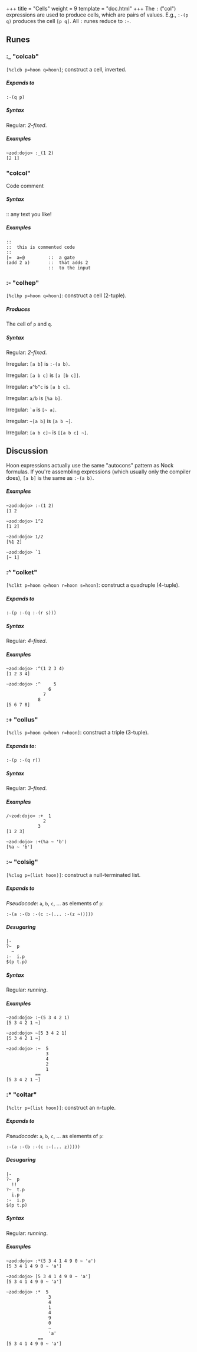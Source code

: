 +++
title = "Cells"
weight = 9
template = "doc.html"
+++
The `:` ("col") expressions are used to produce cells, which are pairs of values.  E.g., `:-(p q)` produces the cell `[p q]`.  All `:` runes reduce to `:-`.

## Runes

### :_ "colcab"

`[%clcb p=hoon q=hoon]`; construct a cell, inverted.

##### Expands to

```
:-(q p)
```

##### Syntax

Regular: *2-fixed*.

##### Examples

```
~zod:dojo> :_(1 2)
[2 1]
```

### "colcol"

Code comment

##### Syntax

::  any text you like!

##### Examples

```
::
::  this is commented code
::
|=  a=@         ::  a gate
(add 2 a)       ::  that adds 2
                ::  to the input
```

### :- "colhep"

`[%clhp p=hoon q=hoon]`: construct a cell (2-tuple).

##### Produces

The cell of `p` and `q`.

##### Syntax

Regular: *2-fixed*.

Irregular: `[a b]` is `:-(a b)`.

Irregular: `[a b c]` is `[a [b c]]`.

Irregular: `a^b^c` is `[a b c]`.

Irregular: `a/b` is `[%a b]`.

Irregular: `` `a `` is `[~ a]`.

Irregular: `~[a b]` is `[a b ~]`.

Irregular: `[a b c]~` is `[[a b c] ~]`.

## Discussion

Hoon expressions actually use the same "autocons" pattern as Nock
formulas.  If you're assembling expressions (which usually only the
compiler does), `[a b]` is the same as `:-(a b)`.

##### Examples

```
~zod:dojo> :-(1 2)
[1 2

~zod:dojo> 1^2
[1 2]

~zod:dojo> 1/2
[%1 2]

~zod:dojo> `1
[~ 1]
```

### :^ "colket"

`[%clkt p=hoon q=hoon r=hoon s=hoon]`: construct a quadruple (4-tuple).

##### Expands to

```
:-(p :-(q :-(r s)))
```

##### Syntax

Regular: *4-fixed*.

##### Examples

```
~zod:dojo> :^(1 2 3 4)
[1 2 3 4]

~zod:dojo> :^     5
                6
              7
            8
[5 6 7 8]
```

### :+ "collus"


`[%clls p=hoon q=hoon r=hoon]`: construct a triple (3-tuple).

##### Expands to:

```
:-(p :-(q r))
```

##### Syntax

Regular: *3-fixed*.

##### Examples

```
/~zod:dojo> :+  1
              2
            3
[1 2 3]

~zod:dojo> :+(%a ~ 'b')
[%a ~ 'b']
```

### :~ "colsig"

`[%clsg p=(list hoon)]`: construct a null-terminated list.

##### Expands to

*Pseudocode*: `a`, `b`, `c`, ... as elements of `p`:

```
:-(a :-(b :-(c :-(... :-(z ~)))))
```

##### Desugaring

```
|-
?~  p
  ~
:-  i.p
$(p t.p)
```

##### Syntax

Regular: *running*.

##### Examples

```
~zod:dojo> :~(5 3 4 2 1)
[5 3 4 2 1 ~]

~zod:dojo> ~[5 3 4 2 1]
[5 3 4 2 1 ~]

~zod:dojo> :~  5
               3
               4
               2
               1
           ==
[5 3 4 2 1 ~]
```

### :* "coltar"

`[%cltr p=(list hoon)]`: construct an n-tuple.

##### Expands to

*Pseudocode*: `a`, `b`, `c`, ... as elements of `p`:

```
:-(a :-(b :-(c :-(... z)))))
```

##### Desugaring

```
|-
?~  p
  !!
?~  t.p
  i.p
:-  i.p
$(p t.p)
```

##### Syntax

Regular: *running*.

##### Examples

```
~zod:dojo> :*(5 3 4 1 4 9 0 ~ 'a')
[5 3 4 1 4 9 0 ~ 'a']

~zod:dojo> [5 3 4 1 4 9 0 ~ 'a']
[5 3 4 1 4 9 0 ~ 'a']

~zod:dojo> :*  5
                3
                4
                1
                4
                9
                0
                ~
                'a'
            ==
[5 3 4 1 4 9 0 ~ 'a']
```
